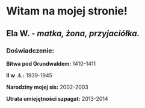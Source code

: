 # Witam na mojej stronie!

## Ela W. - *matka, żona, przyjaciółka.*

### Doświadczenie:
**Bitwa pod Grundwaldem:**
1410-1411 

**II w .ś.:**
1939-1945

**Narodziny mojej sis:**
2002-2003

**Utrata umiejętności szpagat:**
2013-2014
